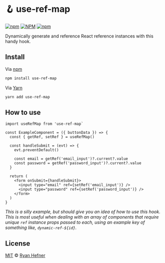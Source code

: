 # 🪝 use-ref-map

[![npm](https://img.shields.io/npm/v/react-contentful?style=flat-square)](https://www.pkgstats.com/pkg:react-contentful)
[![NPM](https://img.shields.io/npm/l/react-contentful?style=flat-square)](LICENSE)
[![npm](https://img.shields.io/npm/dt/react-contentful?style=flat-square)](https://www.pkgstats.com/pkg:react-contentful)

Dynamically generate and reference React reference instances with this handy hook.

## Install

Via [npm](https://npmjs.com/package/use-ref-map)

```sh
npm install use-ref-map
```

Via [Yarn](https://yarn.pm/use-ref-map)

```sh
yarn add use-ref-map
```

## How to use

```
import useRefMap from 'use-ref-map`

const ExampleComponent = ({ buttonData }) => {
  const { getRef, setRef } = useRefMap()

  const handleSubmit = (evt) => {
    evt.preventDefault()

    const email = getRef('email_input')?.current?.value
    const password = getRef('password_input')?.current?.value
  }

  return (
    <form onSubmit={handleSubmit}>
      <input type="email" ref={setRef('email_input')} />
      <input type="password" ref={setRef('password_input')} />
    </form>
  )
}
```
_This is a silly example, but should give you an idea of how to use this hook. This is most useful when dealing with an array of components that require unique `ref` instance props passed to each, using an example key of something like, `dynamic-ref-${id}`._

## License

[MIT](LICENSE) © [Ryan Hefner](https://www.ryanhefner.com)
